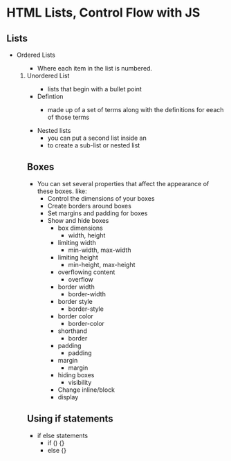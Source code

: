 # HTML Lists, Control Flow with JS

## Lists
  - Ordered Lists <ol>
    - Where each item in the list is numbered.
  - Unordered List <ul>
    -  lists that begin with a bullet point
  - Defintion <dl>
    - made up of a set of terms along with the definitions for eeach of those terms
  - Nested lists
    - you can put a second list inside an <li> to create a sub-list  or nested list

## Boxes
  - You can set several properties that affect the appearance of these boxes. like:
    - Control the dimensions of your boxes
    - Create borders around boxes
    - Set margins and padding for boxes
    - Show and hide boxes
      - box dimensions 
        - width, height
      - limiting width
        - min-width, max-width
      - limiting height
        - min-height, max-height
      - overflowing content
        - overflow
      - border width
        - border-width
      - border style
        - border-style
      - border color
        - border-color
      - shorthand
        - border
      - padding
        - padding
      - margin
        - margin
      - hiding boxes
        - visibility
      - Change inline/block
       - display
## Using if statements
  - if else statements
    - if () {}
    - else {}
  